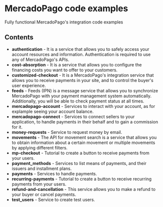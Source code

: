MercadoPago code examples
=========================

Fully functional MercadoPago's integration code examples

Contents
--------

* **authentication** - It is a service that allows you to safely access your account resources and information. Authentication is required to use any of MercadoPago's APIs.
* **cost-absorption** - It is a service that allows you to configure the financing costs you want to offer to your customers.
* **customized-checkout** - It is a MercadoPago's integration service that allows you to receive payments in your site, and to control the buyer's user experience.
* **feeds** - Feeds (IPN) is a message service that allows you to synchronize MercadoPago with your payment management system automatically. Additionally, you will be able to check payment status at all times.
* **mercadopago-account** - Services to interact with your account, as for explample seeing your account balance.
* **mercadopago-connect** - Services to connect sellers to your application, to handle payments in their behalf and to gain a commission for it.
* **money-requests** - Service to request money by email.
* **movements** - The API for movement search is a service that allows you to obtain information about a certain movement or multiple movements by applying different filters.
* **mp-checkout** - Tutorial to create a button to receive payments from your users.
* **payment_methods** - Services to list means of payments, and their issuers and installment plans.
* **payments** - Services to handle payments.
* **recurring-payments** - Tutorial to create a button to receive recurring payments from your users.
* **refund-and-cancellation** - This service allows you to make a refund to your buyer or cancel payments.
* **test_users** - Service to create test users.
